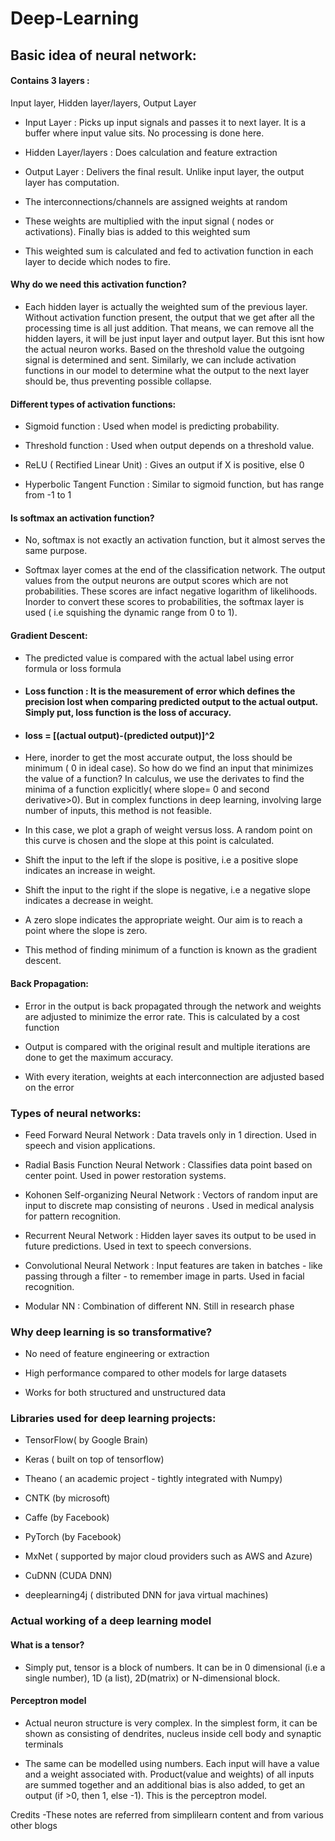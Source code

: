 # Deep-Learning
## Basic idea of neural network:

#### Contains 3 layers : 
Input layer, Hidden layer/layers, Output Layer

- Input Layer : Picks up input signals and passes it to next layer. It is a buffer where input value sits. No processing is done here.

- Hidden Layer/layers : Does calculation and feature extraction

- Output Layer : Delivers the final result. Unlike input layer, the output layer has computation.

- The interconnections/channels are assigned weights at random

- These weights are multiplied with the input signal ( nodes or activations). Finally bias is added to this weighted sum 

- This weighted sum is calculated and fed to activation function in each layer to decide which nodes to fire. 

#### Why do we need this activation function?

- Each hidden layer is actually the weighted sum of the previous layer. Without activation function present, the output that we get after all the processing time is all just addition. That means, we can remove all the hidden layers, it will be just input layer and output layer. But this isnt how the actual neuron works. Based on the threshold value the outgoing signal is determined and sent. Similarly, we can include activation functions in our model to determine what the output to the next layer should be, thus preventing possible collapse.

#### Different types of activation functions:

- Sigmoid function : Used when model is predicting probability.

- Threshold function : Used when output depends on a threshold value.

- ReLU ( Rectified Linear Unit) : Gives an output if X is positive, else 0

- Hyperbolic Tangent Function : Similar to sigmoid function, but has range from -1 to 1

#### Is softmax an activation function?

- No, softmax is not exactly an activation function, but it almost serves the same purpose.

- Softmax layer comes at the end of the classification network. The output values from the output neurons are output scores which are not probabilities. These scores are infact negative logarithm of likelihoods. Inorder to convert these scores to probabilities, the softmax layer is used ( i.e squishing the dynamic range from 0 to 1).


#### Gradient Descent:

- The predicted value is compared with the actual label using error formula or loss formula

- #### Loss function : It is the measurement of error which defines the precision lost when comparing predicted output to the actual output. Simply put, loss function is the loss of accuracy.

- #### loss = [(actual output)-(predicted output)]^2

- Here, inorder to get the most accurate output, the loss should be minimum ( 0 in ideal case). So how do we find an input that minimizes the value of a function? In calculus, we use the derivates to find the minima of a function explicitly( where slope= 0 and second derivative>0). But in complex functions in deep learning, involving large number of inputs, this method is not feasible.

- In this case, we plot a graph of weight versus loss. A random point on this curve is chosen and the slope at this point is calculated.

- Shift the input to the left if the slope is positive, i.e a positive slope indicates an increase in weight.

- Shift the input to the right if the slope is negative, i.e a negative slope indicates a decrease in weight.

- A zero slope indicates the appropriate weight. Our aim is to reach a point where the slope is zero.

- This method of finding minimum of a function is known as the gradient descent.

#### Back Propagation:

- Error in the output is back propagated through the network and weights are adjusted to minimize the error rate. This is calculated by a cost function

- Output is compared with the original result and multiple iterations are done to get the maximum accuracy.

- With every iteration, weights at each interconnection are adjusted based on the error

### Types of neural networks:

- Feed Forward Neural Network : Data travels only in 1 direction. Used in speech and vision applications.

- Radial Basis Function Neural Network : Classifies data point based on center point. Used in power restoration systems.

- Kohonen Self-organizing Neural Network : Vectors of random input are input to discrete map consisting of neurons . Used in medical analysis for pattern recognition.

- Recurrent Neural Network : Hidden layer saves its output to be used in future predictions. Used in text to speech conversions.

- Convolutional Neural Network : Input features are taken in batches - like passing through a filter - to remember image in parts. Used in facial recognition.

- Modular NN : Combination of different NN. Still in research phase

### Why deep learning is so transformative?

- No need of feature engineering or extraction

- High performance compared to other models for large datasets

- Works for both structured and unstructured data

### Libraries used for deep learning projects:

- TensorFlow( by Google Brain)

- Keras ( built on top of tensorflow)

- Theano ( an academic project - tightly integrated with Numpy)

- CNTK (by microsoft)

- Caffe (by Facebook)

- PyTorch (by Facebook)

- MxNet ( supported by major cloud providers such as AWS and Azure)

- CuDNN (CUDA DNN)

- deeplearning4j ( distributed DNN for java virtual machines)


### Actual working of a deep learning model

#### What is a tensor?

- Simply put, tensor is a block of numbers. It can be in 0 dimensional (i.e a single number), 1D (a list), 2D(matrix) or N-dimensional block.

#### Perceptron model

- Actual neuron structure is very complex. In the simplest form, it can be shown as consisting of dendrites, nucleus inside cell body and synaptic terminals

- The same can be modelled using numbers. Each input will have a value and a weight associated with. Product(value and weights) of all inputs are summed together and an additional bias is also added, to get an output (if >0, then 1, else -1). This is the perceptron model.

Credits -These notes are referred from simplilearn content and from various other blogs



